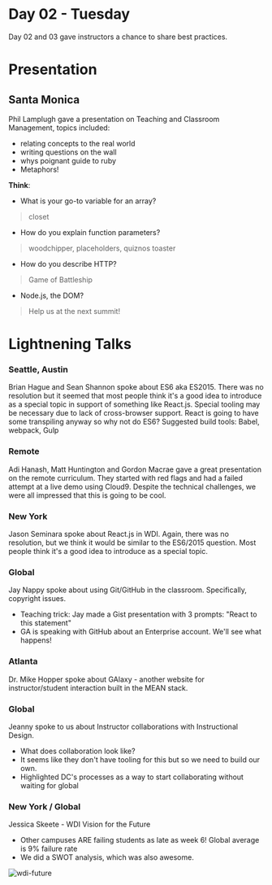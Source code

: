 # Day 02 - Tuesday


Day 02 and 03 gave instructors a chance to share best practices.



# Presentation
## Santa Monica
Phil Lamplugh gave a presentation on Teaching and Classroom Management, topics included:

- relating concepts to the real world
- writing questions on the wall
- whys poignant guide to ruby
- Metaphors!

**Think**:
- What is your go-to variable for an array?
> closet
- How do you explain function parameters?
 > woodchipper, placeholders, quiznos toaster
- How do you describe HTTP?
> Game of Battleship
- Node.js, the DOM?
> Help us at the next summit!

# Lightnening Talks

### Seattle, Austin
Brian Hague and Sean Shannon spoke about ES6 aka ES2015. There was no resolution but it seemed that most people think it's a good idea to introduce as a special topic in support of something like React.js. Special tooling may be necessary due to lack of cross-browser support. React is going to have some transpiling anyway so why not do ES6? Suggested build tools:  Babel, webpack, Gulp

### Remote
Adi Hanash, Matt Huntington and Gordon Macrae gave a great presentation on the remote curriculum. They started with red flags and had a failed attempt at a live demo using Cloud9. Despite the technical challenges, we were all impressed that this is going to be cool.

### New York
Jason Seminara spoke about React.js in WDI. Again, there was no resolution, but we think it would be similar to the ES6/2015 question. Most people think it's a good idea to introduce as a special topic.

### Global
Jay Nappy spoke about using Git/GitHub in the classroom. Specifically, copyright issues.
- Teaching trick: Jay made a Gist presentation with 3 prompts: "React to this statement"
- GA is speaking with GitHub about an Enterprise account. We'll see what happens!

### Atlanta
Dr. Mike Hopper spoke about GAlaxy - another website for instructor/student interaction built in the MEAN stack.

### Global
Jeanny spoke to us about Instructor collaborations with Instructional Design.
- What does collaboration look like?
- It seems like they don't have tooling for this but so we need to build our own.
- Highlighted DC's processes as a way to start collaborating without waiting for global

### New York / Global
Jessica Skeete - WDI Vision for the Future
- Other campuses ARE failing students as late as week 6! Global average is 9% failure rate
- We did a SWOT analysis, which was also awesome.

![wdi-future](https://raw.githubusercontent.com/nolds9/summit-book/master/images/wdi_future-1.png)